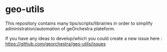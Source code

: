 # geo-utils

This repository contains many tips/scripts/librairies in order to simplify administration/automation of geOrchestra plateform.

If you have any ideas to develop/which you could create a new issue here : https://github.com/georchestra/geo-utils/issues


